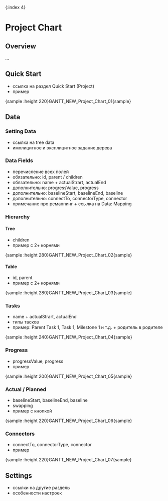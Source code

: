 {:index 4}
# Project Chart

## Overview

...

## Quick Start

* ссылка на раздел Quick Start (Project)
* пример

{sample :height 220}GANTT\_NEW\_Project\_Chart\_01{sample}

## Data

### Setting Data

* ссылка на tree data
* имплицитное и эксплицитное задание дерева

### Data Fields

* перечисление всех полей
* обязательно: id, parent / children
* обязательно: name + actualStrart, actualEnd
* дополнительно: progressValue, progress
* дополнительно: baselineStart, baselineEnd, baseline
* дополнительно: connectTo, connectorType, connector
* примечание про ремаппинг + ссылка на Data: Mapping

### Hierarchy

#### Tree

* children
* пример с 2+ корнями

{sample :height 280}GANTT\_NEW\_Project\_Chart\_02{sample}

#### Table

* id, parent
* пример с 2+ корнями

{sample :height 280}GANTT\_NEW\_Project\_Chart\_03{sample}

### Tasks

* name + actualStrart, actualEnd
* типы тасков
* пример: Parent Task 1, Task 1, Milestone 1 и т.д. + родитель в родителе

{sample :height 240}GANTT\_NEW\_Project\_Chart\_04{sample}

### Progress

* progressValue, progress
* пример

{sample :height 200}GANTT\_NEW\_Project\_Chart\_05{sample}

### Actual / Planned

* baselineStart, baselineEnd, baseline
* swapping
* пример с кнопкой

{sample :height 220}GANTT\_NEW\_Project\_Chart\_06{sample}

### Connectors

* connectTo, connectorType, connector
* пример

{sample :height 220}GANTT\_NEW\_Project\_Chart\_07{sample}

## Settings

* ссылки на другие разделы
* особенности настроек